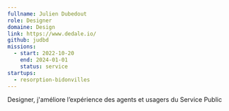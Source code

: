 ```yaml
---
fullname: Julien Dubedout
role: Designer
domaine: Design
link: https://www.dedale.io/
github: judbd
missions:
  - start: 2022-10-20
    end: 2024-01-01
    status: service
startups:
  - resorption-bidonvilles
---
```


Designer, j'améliore l’expérience des agents et usagers du Service Public
